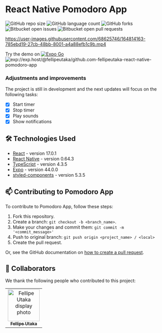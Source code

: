 # React Native Pomodoro App

![GitHub repo size](https://img.shields.io/github/repo-size/fellipeutaka/react-native-pomodoro-app?style=for-the-badge)
![GitHub language count](https://img.shields.io/github/languages/count/fellipeutaka/react-native-pomodoro-app?style=for-the-badge)
![GitHub forks](https://img.shields.io/github/forks/fellipeutaka/react-native-pomodoro-app?style=for-the-badge)
![Bitbucket open issues](https://img.shields.io/bitbucket/issues/fellipeutaka/react-native-pomodoro-app?style=for-the-badge)
![Bitbucket open pull requests](https://img.shields.io/bitbucket/pr-raw/fellipeutaka/react-native-pomodoro-app?style=for-the-badge)

https://user-images.githubusercontent.com/68625746/164814163-785ebd19-27cb-48bb-8001-a4a88efb1c9b.mp4

Try the demo on [![Expo Go](https://github.com/craftzdog/react-native-animated-todo/blob/master/doc/expo-logo.svg)](https://snack.expo.dev/@fellipeutaka/github.com-fellipeutaka-react-native-pomodoro-app)
<br />
![exp://exp.host/@fellipeutaka/github.com-fellipeutaka-react-native-pomodoro-app](https://user-images.githubusercontent.com/68625746/178656589-016eddf8-d73c-4697-9447-f7b30357a509.png)

### Adjustments and improvements

The project is still in development and the next updates will focus on the following tasks:

- [x] Start timer
- [x] Stop timer
- [x] Play sounds
- [x] Show notifications

## 🛠 Technologies Used

- [React](https://reactjs.org/) - version 17.0.1
- [React Native](https://reactnative.dev/) - version 0.64.3
- [TypeScript](https://www.typescriptlang.org/) - version 4.3.5
- [Expo](https://docs.expo.dev/) - version 44.0.0
- [styled-components](https://styled-components.com/) - version 5.3.5

## 📫 Contributing to Pomodoro App

To contribute to Pomodoro App, follow these steps:

1. Fork this repository.
2. Create a branch: `git checkout -b <branch_name>`.
3. Make your changes and commit them: `git commit -m '<commit_message>'`
4. Push to original branch: `git push origin <project_name> / <local>`
5. Create the pull request.

Or, see the GitHub documentation on [how to create a pull request](https://help.github.com/en/github/collaborating-with-issues-and-pull-requests/creating-a-pull-request).

## 🤝 Collaborators

We thank the following people who contributed to this project:

<table>
  <tr>
    <td align="center">
      <a href="https://github.com/FellipeUtaka">
        <img src="https://github.com/fellipeutaka.png" width="100px;" alt="Fellipe Utaka display photo"/><br>
        <sub>
          <b>Fellipe Utaka</b>
        </sub>
      </a>
    </td>
  </tr>
</table>
